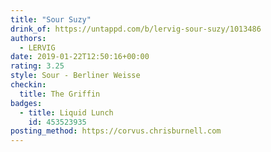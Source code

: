 ```yaml
---
title: "Sour Suzy"
drink_of: https://untappd.com/b/lervig-sour-suzy/1013486
authors:
  - LERVIG
date: 2019-01-22T12:50:16+00:00
rating: 3.25
style: Sour - Berliner Weisse
checkin:
  title: The Griffin
badges:
  - title: Liquid Lunch
    id: 453523935
posting_method: https://corvus.chrisburnell.com
---
```

